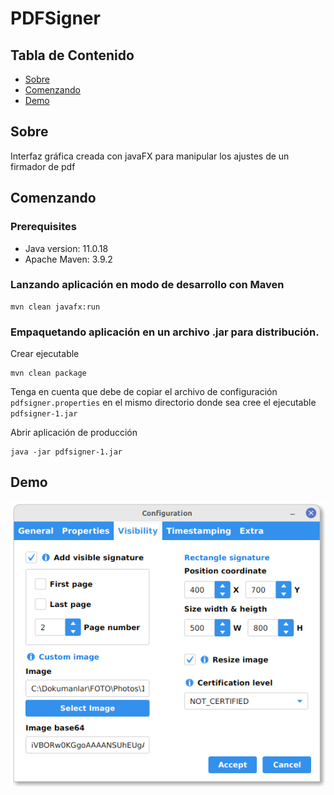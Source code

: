 # PDFSigner

## Tabla de Contenido

- [Sobre](#about)
- [Comenzando](#getting_started)
- [Demo](#demo)

## Sobre <a name = "about"></a>

Interfaz gráfica creada con javaFX para manipular los ajustes de un firmador de pdf

## Comenzando <a name = "getting_started"></a>

### Prerequisites

- Java version: 11.0.18
- Apache Maven: 3.9.2 

### Lanzando aplicación en modo de desarrollo con Maven

```
mvn clean javafx:run
```

### Empaquetando aplicación en un archivo .jar para distribución.

Crear ejecutable

```
mvn clean package
```
Tenga en cuenta que debe de copiar el archivo de configuración `pdfsigner.properties` en el mismo directorio donde sea cree el ejecutable `pdfsigner-1.jar`

Abrir aplicación de producción

```
java -jar pdfsigner-1.jar
```

## Demo <a name = "demo"></a>
![demo](./image.png)